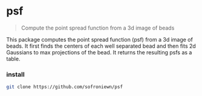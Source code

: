 # psf

> Compute the point spread function from a 3d image of beads

This package computes the point spread function (psf) from a 3d image of beads. It first finds the centers of each well separated bead and then fits 2d Gaussians to max projections of the bead. It returns the resulting psfs as a table.

### install

```bash
git clone https://github.com/sofroniewn/psf
```
